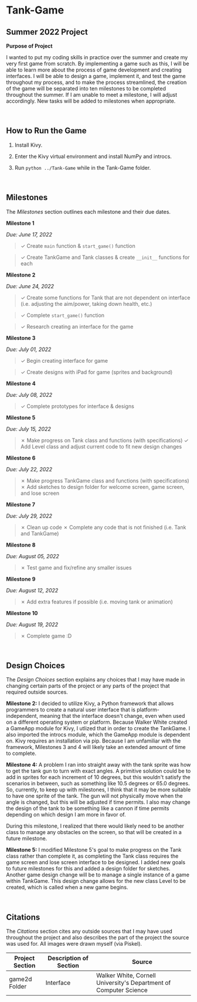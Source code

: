 # Tank-Game

## Summer 2022 Project


__Purpose of Project__

I wanted to put my coding skills in practice over the summer and create my very first game from scratch. By implementing a game such as this, I will be able to learn more about the process of game development and creating interfaces. I will be able to design a game, implement it, and test the game throughout my process, and to make the process streamlined, the creation of the game will be separated into ten milestones to be completed throughout the summer. If I am unable to meet a milestone, I will adjust accordingly. New tasks will be added to milestones when appropriate.

<br>

## How to Run the Game

1. Install Kivy.

2. Enter the Kivy virtual environment and install NumPy and introcs.

3. Run `python ../Tank-Game` while in the Tank-Game folder.

<br>

## Milestones

The *Milestones* section outlines each milestone and their due dates.

**Milestone 1**

*Due: June 17, 2022*

> &check; Create `main` function & `start_game()` function

> &check; Create TankGame and Tank classes & create `__init__` functions for each

**Milestone 2**

*Due: June 24, 2022*

> &check; Create some functions for Tank that are not dependent on interface (i.e. adjusting the aim/power, taking down health, etc.)

> &check; Complete `start_game()` function

> &check; Research creating an interface for the game

**Milestone 3**

*Due: July 01, 2022*

> &check; Begin creating interface for game

> &check; Create designs with iPad for game (sprites and background)

**Milestone 4**

*Due: July 08, 2022*

> &check; Complete prototypes for interface & designs

**Milestone 5**

*Due: July 15, 2022*

> &cross; Make progress on Tank class and functions (with specifications)
> &check; Add Level class and adjust current code to fit new design changes

**Milestone 6**

*Due: July 22, 2022*

> &cross; Make progress TankGame class and functions (with specifications)
> &cross; Add sketches to design folder for welcome screen, game screen, and lose screen

**Milestone 7**

*Due: July 29, 2022*

> &cross; Clean up code
> &cross; Complete any code that is not finished (i.e. Tank and TankGame)

**Milestone 8**

*Due: August 05, 2022*

> &cross; Test game and fix/refine any smaller issues

**Milestone 9**

*Due: August 12, 2022*

> &cross; Add extra features if possible (i.e. moving tank or animation)

**Milestone 10**

*Due: August 19, 2022*

> &cross; Complete game :D

<br>

## Design Choices

The *Design Choices* section explains any choices that I may have made in changing certain parts of the project or any parts of the project that required outside sources.

**Milestone 2:** I decided to utilize Kivy, a Python framework that allows programmers to create a natural user interface that is platform-independent, meaning that the interface doesn't change, even when used on a different operating system or platform. Because Walker White created a GameApp module for Kivy, I utlized that in order to create the TankGame. I also imported the introcs module, which the GameApp module is dependent on. Kivy requires an installation via pip. Because I am unfamiliar with the framework, Milestones 3 and 4 will likely take an extended amount of time to complete.

**Milestone 4:** A problem I ran into straight away with the tank sprite was how to get the tank gun to turn with exact angles. A primitive solution could be to add in sprites for each increment of 10 degrees, but this wouldn't satisfy the scenarios in between, such as something like 10.5 degrees or 65.0 degrees. So, currently, to keep up with milestones, I think that it may be more suitable to have one sprite of the tank. The gun will not physically move when the angle is changed, but this will be adjusted if time permits. I also may change the design of the tank to be something like a cannon if time permits depending on which design I am more in favor of.

During this milestone, I realized that there would likely need to be another class to manage any obstacles on the screen, so that will be created in a future milestone.

**Milestone 5:** I modified Milestone 5's goal to make progress on the Tank class rather than complete it, as completing the Tank class requires the game screen and lose screen interface to be designed. I added new goals to future milestones for this and added a design folder for sketches. Another game design change will be to manage a single instance of a game within TankGame. This design change allows for the new class Level to be created, which is called when a new game begins.

<br>

## Citations

The *Citations* section cites any outside sources that I may have used throughout the project and also describes the part of the project the source was used for. All images were drawn myself (via Piskel).

| Project Section | Description of Section | Source |
| - | - | - |
| game2d Folder | Interface | Walker White, Cornell University's Department of Computer Science |